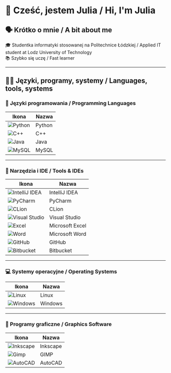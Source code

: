 # 👋 Cześć, jestem Julia / Hi, I'm Julia

## 🗣 Krótko o mnie / A bit about me

🎓 Studentka informatyki stosowanej na Politechnice Łódzkiej / Applied IT student at Lodz University of Technology  
📚 Szybko się uczę / Fast learner

<!--
## 📊 Najczęściej używane języki / Most used programming languages
![Top Langs](https://github-readme-stats.vercel.app/api/top-langs/?username=j-rzeznik&layout=compact&langs_count=8)
-->

---

## 👩‍💻 Języki, programy, systemy / Languages, tools, systems

### 🧠 Języki programowania / Programming Languages

| Ikona | Nazwa |
|-------|-------|
| ![Python](https://skillicons.dev/icons?i=python) | Python |
| ![C++](https://skillicons.dev/icons?i=cpp) | C++ |
| ![Java](https://skillicons.dev/icons?i=java) | Java |
| ![MySQL](https://skillicons.dev/icons?i=mysql) | MySQL |

---

### 🧰 Narzędzia i IDE / Tools & IDEs

| Ikona | Nazwa |
|-------|-------|
| ![IntelliJ IDEA](https://skillicons.dev/icons?i=idea) | IntelliJ IDEA |
| ![PyCharm](https://skillicons.dev/icons?i=pycharm) | PyCharm |
| ![CLion](https://skillicons.dev/icons?i=clion) | CLion |
| ![Visual Studio](https://skillicons.dev/icons?i=visualstudio) | Visual Studio |
| ![Excel](https://img.icons8.com/?size=48&id=117561&format=png&color=000000) | Microsoft Excel |
| ![Word](https://img.icons8.com/?size=48&id=117563&format=png&color=000000) | Microsoft Word |
| ![GitHub](https://skillicons.dev/icons?i=github) | GitHub |
| ![Bitbucket](https://skillicons.dev/icons?i=bitbucket) | Bitbucket |

---

### 💻 Systemy operacyjne / Operating Systems

| Ikona | Nazwa |
|-------|-------|
| ![Linux](https://skillicons.dev/icons?i=linux) | Linux |
| ![Windows](https://img.icons8.com/color/48/000000/windows-10.png) | Windows |

---

### 🎨 Programy graficzne / Graphics Software

| Ikona | Nazwa |
|-------|-------|
| ![Inkscape](https://img.icons8.com/color/48/000000/inkscape.png) | Inkscape |
| ![Gimp](https://img.icons8.com/color/48/000000/gimp.png) | GIMP |
| ![AutoCAD](https://skillicons.dev/icons?i=autocad) | AutoCAD |
